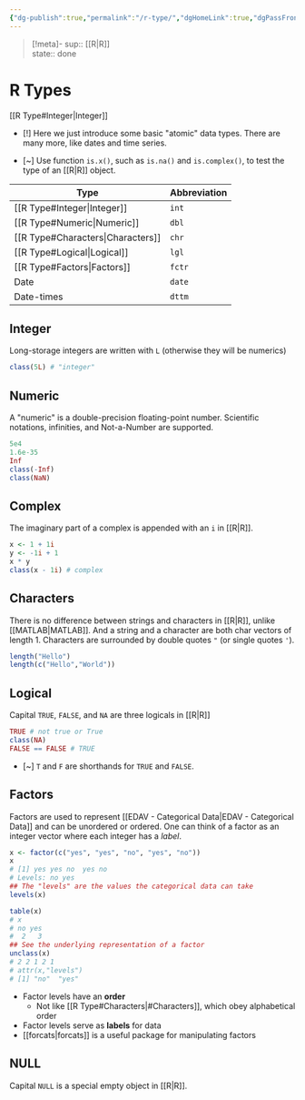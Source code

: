 ```yaml
---
{"dg-publish":true,"permalink":"/r-type/","dgHomeLink":true,"dgPassFrontmatter":false,"dgShowBacklinks":true,"dgShowLocalGraph":true,"dgShowInlineTitle":true}
---
```


> [!meta]-
sup:: [[R|R]]  
state:: done

# R Types

[[R Type#Integer\|Integer]]

- [!] Here we just introduce some basic "atomic" data types. There are many more, like dates and time series.

- [~] Use function `is.x()`, such as `is.na()` and `is.complex()`, to test the type of an [[R|R]] object.

| Type            | Abbreviation |
| --------------- | ------------ |
| [[R Type#Integer\|Integer]]    | `int`        |
| [[R Type#Numeric\|Numeric]]    | `dbl`        |
| [[R Type#Characters\|Characters]] | `chr`        |
| [[R Type#Logical\|Logical]]    | `lgl`        |
| [[R Type#Factors\|Factors]]    | `fctr`       |
| Date            | `date`       |
| Date-times      | `dttm`       |

## Integer

Long-storage integers are written with `L` (otherwise they will be numerics)

```r
class(5L) # "integer"
```

## Numeric

A "numeric" is a double-precision floating-point number.
Scientific notations, infinities, and Not-a-Number are supported.

```r
5e4
1.6e-35
Inf
class(-Inf)
class(NaN)
```

## Complex

The imaginary part of a complex is appended with an `i` in [[R|R]].

```r
x <- 1 + 1i
y <- -1i + 1
x * y
class(x - 1i) # complex
```

## Characters

There is no difference between strings and characters in [[R|R]], unlike [[MATLAB|MATLAB]].
And a string and a character are both char vectors of length 1.
Characters are surrounded by double quotes `"` (or single quotes `'`).

```r
length("Hello")
length(c("Hello","World"))
```

## Logical

Capital `TRUE`, `FALSE`, and `NA` are three logicals in [[R|R]]

```r
TRUE # not true or True
class(NA)
FALSE == FALSE # TRUE
```

- [~] `T` and `F` are shorthands for `TRUE` and `FALSE`.

## Factors

Factors are used to represent [[EDAV - Categorical Data|EDAV - Categorical Data]] and can be unordered or ordered. One can think of a factor as an integer vector where each integer has a _label_.

```r
x <- factor(c("yes", "yes", "no", "yes", "no")) 
x
# [1] yes yes no  yes no 
# Levels: no yes
## The "levels" are the values the categorical data can take
levels(x)

table(x) 
# x
# no yes 
#  2   3 
## See the underlying representation of a factor
unclass(x)
# 2 2 1 2 1
# attr(x,"levels")
# [1] "no"  "yes"
```

- Factor levels have an **order**
    - Not like [[R Type#Characters|#Characters]], which obey alphabetical order
- Factor levels serve as **labels** for data
- [[forcats|forcats]] is a useful package for manipulating factors

## NULL

Capital `NULL` is a special empty object in [[R|R]].
